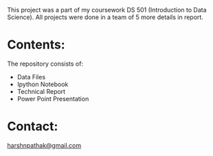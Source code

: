 
This project was a part of my coursework DS 501 (Introduction to Data Science). All projects were done in a team of 5 more details in report. 


# Contents: 
The repository consists of:
*	Data Files
* Ipython Notebook
* Technical Report
* Power Point Presentation


# Contact:
harshnpathak@gmail.com
